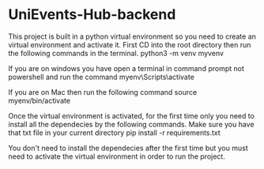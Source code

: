 # UniEvents-Hub-backend
This project is built in a python virtual environment so you need to create an virtual environment and activate it.
First CD into the root directory then run the following commands in the terminal.
python3 -m venv myvenv

If you are on windows you have open a terminal in command prompt not powershell and run the command
myenv\Scripts\activate

If you are on Mac then run the following command
source myenv/bin/activate

Once the virtual environment is activated, for the first time only you need to install all the dependecies by the following commands. Make sure you have that txt file in your current directory
pip install -r requirements.txt

You don't need to install the dependecies after the first time but you must need to activate the virtual environment in order to run the project.

